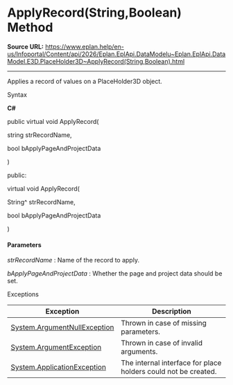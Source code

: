 # ApplyRecord(String,Boolean) Method

**Source URL:** https://www.eplan.help/en-us/Infoportal/Content/api/2026/Eplan.EplApi.DataModelu~Eplan.EplApi.DataModel.E3D.PlaceHolder3D~ApplyRecord(String,Boolean).html

---

Applies a record of values on a PlaceHolder3D object.

Syntax

**C#**



public virtual void ApplyRecord( 

   string strRecordName,

   bool bApplyPageAndProjectData

)

public:

virtual void ApplyRecord( 

   String^ strRecordName,

   bool bApplyPageAndProjectData

)


#### Parameters

*strRecordName*
:   Name of the record to apply.

*bApplyPageAndProjectData*
:   Whether the page and project data should be set.

Exceptions

| Exception | Description |
| --- | --- |
| [System.ArgumentNullException](#) | Thrown in case of missing parameters. |
| [System.ArgumentException](#) | Thrown in case of invalid arguments. |
| [System.ApplicationException](#) | The internal interface for place holders could not be created. |
